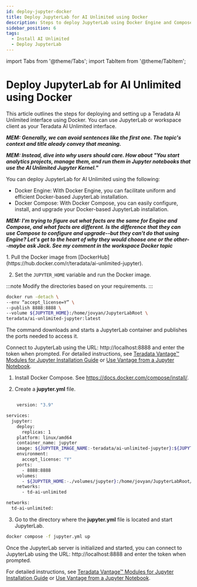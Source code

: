 ```yaml
---
id: deploy-jupyter-docker
title: Deploy JupyterLab for AI Unlimited using Docker
description: Steps to deploy JupyterLab using Docker Engine and Compose file.
sidebar_position: 6
tags:
  - Install AI Unlimited
  - Deploy JupyterLab
---
```

import Tabs from '@theme/Tabs';
import TabItem from '@theme/TabItem';

# Deploy JupyterLab for AI Unlimited using Docker

This article outlines the steps for deploying and setting up a Teradata AI Unlimited interface using Docker. You can use JupyterLab or workspace client as your Teradata AI Unlimited interface.

***MEM: Generally, we can avoid sentences like the first one. The topic's context and title aleady convey that meaning.***

***MEM: Instead, dive into why users should care. How about "You start analytics projects, manage them, and run them in Jupyter notebooks that use the AI Unlimited Jupyter Kernel."***

You can deploy JupyterLab for AI Unlimited using the following: 

- Docker Engine: With Docker Engine, you can facilitate uniform and efficient Docker-based JupyterLab installation.
- Docker Compose: With Docker Compose, you can easily configure, install, and upgrade your Docker-based JupyterLab installation.

***MEM: I'm trying to figure out what facts are the same for Engine and Compose, and what facts are different. Is the difference that they can use Compose to configure and upgrade--but they can't do that using Engine? Let's get to the heart of why they would choose one or the other--maybe ask Jack. See my comment in the workspace Docker topic***

<Tabs>
  <TabItem value="Engine" label="Docker Engine" default>
  1. Pull the Docker image from [DockerHub](https://hub.docker.com/r/teradata/ai-unlimited-jupyter).
   
  2. Set the `JUPYTER_HOME` variable and run the Docker image.
    
:::note
Modify the directories based on your requirements.
:::

   ```bash title="Docker Engine Run"
docker run -detach \
  --env “accept_license=Y” \
  --publish 8888:8888 \
  --volume ${JUPYTER_HOME}:/home/jovyan/JupyterLabRoot \
  teradata/ai-unlimited-jupyter:latest
   
   ```
  The command downloads and starts a JupyterLab container and publishes the ports needed to access it.

  Connect to JupyterLab using the URL: http://localhost:8888 and enter the token when prompted. For detailed instructions, see [Teradata Vantage™ Modules for Jupyter Installation Guide](https://docs.teradata.com/r/Teradata-VantageTM-Modules-for-Jupyter-Installation-Guide/Teradata-Vantage-Modules-for-Jupyter/Teradata-Vantage-Modules-for-Jupyter) or [Use Vantage from a Jupyter Notebook](https://quickstarts.teradata.com/jupyter.html).


  </TabItem>
  <TabItem value="Compose" label="Docker Compose">
   
1. Install Docker Compose. See https://docs.docker.com/compose/install/.

2.	Create a **jupyter.yml** file.

```bash title="Jupyter Docker Compose"

    version: "3.9"

services:
  jupyter:
    deploy:
      replicas: 1
    platform: linux/amd64
    container_name: jupyter
    image: ${JUPYTER_IMAGE_NAME:-teradata/ai-unlimited-jupyter}:${JUPYTER_IMAGE_TAG:-latest}
    environment:
      accept_license: "Y"
    ports:
      - 8888:8888
    volumes:
      - ${JUPYTER_HOME:-./volumes/jupyter}:/home/jovyan/JupyterLabRoot/userdata
    networks:
      - td-ai-unlimited

networks:
  td-ai-unlimited:

```
   
3. Go to the directory where the **jupyter.yml** file is located and start JupyterLab.

```bash title="Docker Compose Run
docker compose -f jupyter.yml up
```
Once the JupyterLab server is initialized and started, you can connect to JupyterLab using the URL: http://localhost:8888 and enter the token when prompted. 

For detailed instructions, see [Teradata Vantage™ Modules for Jupyter Installation Guide](https://docs.teradata.com/r/Teradata-VantageTM-Modules-for-Jupyter-Installation-Guide/Teradata-Vantage-Modules-for-Jupyter/Teradata-Vantage-Modules-for-Jupyter) or [Use Vantage from a Jupyter Notebook](https://quickstarts.teradata.com/jupyter.html).

  </TabItem>
  </Tabs>


